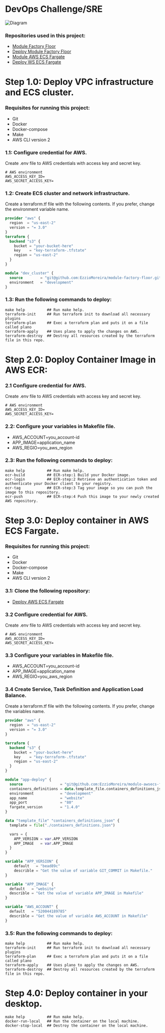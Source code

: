 # DevOps Challenge/SRE
![Diagram](https://github.com/EzzioMoreira/challenge-devops-sre/blob/master/img/diagram.JPG)

### Repositories used in this project:
- [Module Factory Floor](https://github.com/EzzioMoreira/module-factory-floor.git)
- [Deploy Module Factory Floor ](https://github.com/EzzioMoreira/deploy-module-factory-floor.git)
- [Module AWS ECS Fargate](https://github.com/EzzioMoreira/modulo-awsecs-fargate.git)
- [Deploy WS ECS Fargate](https://github.com/EzzioMoreira/deploy-modulo-awsecs-fargate-.git)

# Step 1.0: Deploy VPC infrastructure and ECS cluster.
### Requisites for running this project:
- Git
- Docker
- Docker-compose
- Make
- AWS CLI version 2

### 1.1: Configure credential for AWS.
Create .env file to AWS credentials with access key and secret key.
```shell
# AWS environment
AWS_ACCESS_KEY_ID=
AWS_SECRET_ACCESS_KEY=
```
### 1.2: Create ECS cluster and network infrastructure.
Create a terraform.tf file with the following contents. If you prefer, change the environment variable name.
```terraform
provider "aws" {
  region  = "us-east-2"
  version = "= 3.0"
}
terraform {
  backend "s3" {
    bucket = "your-bucket-here"
    key    = "key-terraform-.tfstate"
    region = "us-east-2"
  }
}

module "dev_cluster" {
  source        = "git@github.com:EzzioMoreira/module-factory-floor.git?ref=v1.0"
  environment   = "development"
}
``` 

### 1.3: Run the following commands to deploy:
```make
make help          ## Run make help.
terraform-init     ## Run terraform init to download all necessary plugins
terraform-plan     ## Exec a terraform plan and puts it on a file called plano
terraform-apply    ## Uses plano to apply the changes on AWS.
terraform-destroy  ## Destroy all resources created by the terraform file in this repo.
```

# Step 2.0: Doploy Container Image in AWS ECR:
### 2.1 Configure credential for AWS.
Create .env file to AWS credentials with access key and secret key.
```shell
# AWS environment
AWS_ACCESS_KEY_ID=
AWS_SECRET_ACCESS_KEY=
```

### 2.2: Configure your variables in Makefile file.
- AWS_ACCOUNT=you_account-id
- APP_IMAGE=application_name
- AWS_REGIO=you_aws_region

### 2.3: Run the following commands to deploy:
```make
make help          ## Run make help.
ecr-build          ## ECR-step:1 Build your Docker image.
ecr-login          ## ECR-step:2 Retrieve an authentication token and authenticate your Docker client to your registry.
ecr-tag            ## ECR-step:3 Tag your image so you can push the image to this repository.
ecr-push           ## ECR-step:4 Push this image to your newly created AWS repository.
```

# Step 3.0: Deploy container in AWS ECS Fargate.
### Requisites for running this project:
- Git
- Docker
- Docker-compose
- Make
- AWS CLI version 2

### 3.1: Clone the following repository:
- [Deploy AWS ECS Fargate](https://github.com/EzzioMoreira/deploy-modulo-awsecs-fargate-.git)

### 3.2 Configure credential for AWS.
Create .env file to AWS credentials with access key and secret key.
```shell
# AWS environment
AWS_ACCESS_KEY_ID=
AWS_SECRET_ACCESS_KEY=
```

### 3.3 Configure your variables in Makefile file.
- AWS_ACCOUNT=you_account-id
- APP_IMAGE=application_name
- AWS_REGIO=you_aws_region

### 3.4 Create Service, Task Definition and Application Load Balance.
Create a terraform.tf file with the following contents. If you prefer, change the variables name.
```terraform
provider "aws" {
  region  = "us-east-2"
  version = "= 3.0"
}

terraform {
  backend "s3" {
    bucket = "your-bucket-here"
    key    = "key-terraform-.tfstate"
    region = "us-east-2"
  }
} 

module "app-deploy" {
  source                 = "git@github.com:EzzioMoreira/modulo-awsecs-fargate.git?ref=v1.3"
  containers_definitions = data.template_file.containers_definitions_json.rendered
  environment            = "development"
  app_name               = "website"
  app_port               = "80"
  fargate_version        = "1.4.0"
}

data "template_file" "containers_definitions_json" {
  template = file("./containers_definitions.json")

  vars = {
    APP_VERSION = var.APP_VERSION
    APP_IMAGE   = var.APP_IMAGE
  }
}

variable "APP_VERSION" {
    default   = "bead89c"
    describle = "Get the value of variable GIT_COMMIT in Makefile."
}

variable "APP_IMAGE" {
  default   = "website"
  describle = "Get the value of variable APP_IMAGE in Makefile"
}

variable "AWS_ACCOUNT" {
  default   = "520044189785"
  describle = "Get the value of variable AWS_ACCOUNT in Makefile"
}
```

### 3.5: Run the following commands to deploy:
```make
make help          ## Run make help.
terraform-init     ## Run terraform init to download all necessary plugins
terraform-plan     ## Exec a terraform plan and puts it on a file called plano
terraform-apply    ## Uses plano to apply the changes on AWS.
terraform-destroy  ## Destroy all resources created by the terraform file in this repo.
```

# Step 4.0: Deploy container in your desktop.
```make
make help          ## Run make help.
docker-run-local   ## Run the container on the local machine.
docker-stop-local  ## Destroy the container on the local machine.